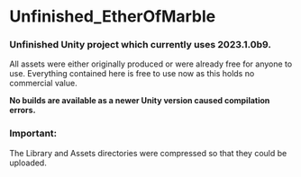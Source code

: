 # Unfinished_EtherOfMarble
### Unfinished Unity project which currently uses 2023.1.0b9. 

All assets were either originally produced or were already free for anyone to use. Everything contained here is free to use now as this holds no commercial value. 

**No builds are available as a newer Unity version caused compilation errors.**

### Important:

The Library and Assets directories were compressed so that they could be uploaded.



